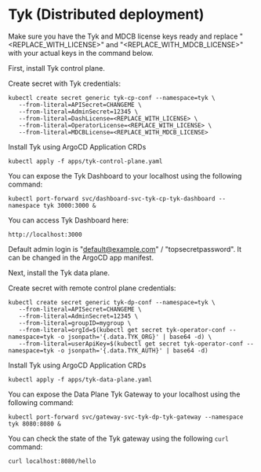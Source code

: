 # Tyk (Distributed deployment)
Make sure you have the Tyk and MDCB license keys ready and replace "<REPLACE_WITH_LICENSE>" and "<REPLACE_WITH_MDCB_LICENSE>" with your actual keys in the command below.

First, install Tyk control plane.

Create secret with Tyk credentials:
```
kubectl create secret generic tyk-cp-conf --namespace=tyk \
   --from-literal=APISecret=CHANGEME \
   --from-literal=AdminSecret=12345 \
   --from-literal=DashLicense=<REPLACE_WITH_LICENSE> \
   --from-literal=OperatorLicense=<REPLACE_WITH_LICENSE> \
   --from-literal=MDCBLicense=<REPLACE_WITH_MDCB_LICENSE>
```

Install Tyk using ArgoCD Application CRDs

```
kubectl apply -f apps/tyk-control-plane.yaml
```

You can expose the Tyk Dashboard to your localhost using the following command:

```
kubectl port-forward svc/dashboard-svc-tyk-cp-tyk-dashboard --namespace tyk 3000:3000 &
```

You can access Tyk Dashboard here:
```
http://localhost:3000
```

Default admin login is "default@example.com" / "topsecretpassword". It can be changed in the ArgoCD app manifest.

Next, install the Tyk data plane.

Create secret with remote control plane credentials:
```
kubectl create secret generic tyk-dp-conf --namespace=tyk \
   --from-literal=APISecret=CHANGEME \
   --from-literal=AdminSecret=12345 \
   --from-literal=groupID=mygroup \
   --from-literal=orgId=$(kubectl get secret tyk-operator-conf --namespace=tyk -o jsonpath='{.data.TYK_ORG}' | base64 -d) \
   --from-literal=userApiKey=$(kubectl get secret tyk-operator-conf --namespace=tyk -o jsonpath='{.data.TYK_AUTH}' | base64 -d)
```

Install Tyk using ArgoCD Application CRDs

```
kubectl apply -f apps/tyk-data-plane.yaml
```

You can expose the Data Plane Tyk Gateway to your localhost using the following command:

```
kubectl port-forward svc/gateway-svc-tyk-dp-tyk-gateway --namespace tyk 8080:8080 &
```

You can check the state of the Tyk gateway using the following `curl` command:
```
curl localhost:8080/hello
```